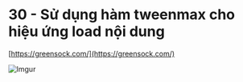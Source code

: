 # 30 - Sử dụng hàm tweenmax cho hiệu ứng load nội dung

[https://greensock.com/](https://greensock.com/)  

![Imgur](https://i.imgur.com/o4ngGAl.png)  

